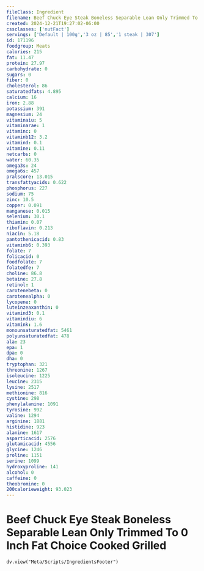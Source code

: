 ```yaml
---
fileClass: Ingredient
filename: Beef Chuck Eye Steak Boneless Separable Lean Only Trimmed To 0 Inch Fat Choice Cooked Grilled
created: 2024-12-21T19:27:02-06:00
cssclasses: ['nutFact']
servings: ['Default | 100g','3 oz | 85','1 steak | 307']
id: 171196
foodgroup: Meats
calories: 215
fat: 11.47
protein: 27.97
carbohydrate: 0
sugars: 0
fiber: 0
cholesterol: 86
saturatedfats: 4.895
calcium: 16
iron: 2.88
potassium: 391
magnesium: 24
vitaminaiu: 5
vitaminarae: 1
vitaminc: 0
vitaminb12: 3.2
vitamind: 0.1
vitamine: 0.11
netcarbs: 0
water: 60.35
omega3s: 24
omega6s: 457
pralscore: 13.015
transfattyacids: 0.622
phosphorus: 227
sodium: 75
zinc: 10.5
copper: 0.091
manganese: 0.015
selenium: 30.1
thiamin: 0.07
riboflavin: 0.213
niacin: 5.18
pantothenicacid: 0.83
vitaminb6: 0.393
folate: 7
folicacid: 0
foodfolate: 7
folatedfe: 7
choline: 86.8
betaine: 27.8
retinol: 1
carotenebeta: 0
carotenealpha: 0
lycopene: 0
luteinzeaxanthin: 0
vitamind3: 0.1
vitamindiu: 6
vitamink: 1.6
monounsaturatedfat: 5461
polyunsaturatedfat: 478
ala: 23
epa: 1
dpa: 0
dha: 0
tryptophan: 321
threonine: 1267
isoleucine: 1225
leucine: 2315
lysine: 2517
methionine: 816
cystine: 298
phenylalanine: 1091
tyrosine: 992
valine: 1294
arginine: 1881
histidine: 923
alanine: 1617
asparticacid: 2576
glutamicacid: 4556
glycine: 1246
proline: 1151
serine: 1099
hydroxyproline: 141
alcohol: 0
caffeine: 0
theobromine: 0
200calorieweight: 93.023
---
```


# Beef Chuck Eye Steak Boneless Separable Lean Only Trimmed To 0 Inch Fat Choice Cooked Grilled

```dataviewjs
dv.view("Meta/Scripts/IngredientsFooter")
```